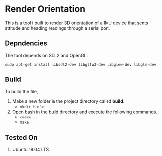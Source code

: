 # Render Orientation

This is a tool i built to render 3D orientation of a IMU device that sents attitude and heading readings through a serial port.

## Depndencies

The tool depends on SDL2 and OpenGL.

`sudo apt-get install libsdl2-dev libglfw3-dev libglew-dev libglm-dev`

## Build

To build the file,

1. Make a new folder in the project directory called **build**.
    - `mkdir build`
2. Open bash in the build directory and execute the following commands.
    - `cmake ..`
    - `make`

## Tested On

1. Ubuntu 18.04 LTS